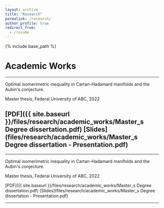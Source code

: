 ```yaml
---
layout: archive
title: "Research"
permalink: /research/
author_profile: true
redirect_from:
  - /resume
---
```


{% include base_path %}

# Academic Works

---
Optimal isomerimetric inequality in Cartan-Hadamard manifolds and the Aubin's conjecture. 

Master thesis, Federal University of ABC, 2022

[PDF]({{ site.baseurl }}/files/research/academic_works/Master_s Degree dissertation.pdf) [Slides](files/research/academic_works/Master_s Degree dissertation - Presentation.pdf)
---

___
Optimal isomerimetric inequality in Cartan-Hadamard manifolds and the Aubin's conjecture. 

Master thesis, Federal University of ABC, 2022

[PDF]({{ site.baseurl }}/files/research/academic_works/Master_s Degree dissertation.pdf) [Slides](files/research/academic_works/Master_s Degree dissertation - Presentation.pdf)
___
